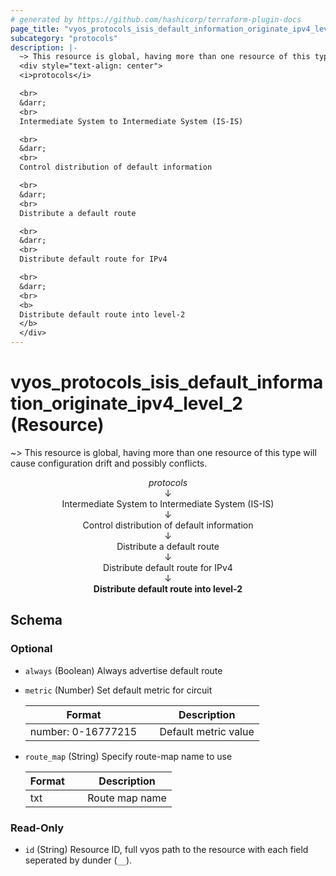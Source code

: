 ```yaml
---
# generated by https://github.com/hashicorp/terraform-plugin-docs
page_title: "vyos_protocols_isis_default_information_originate_ipv4_level_2 Resource - vyos"
subcategory: "protocols"
description: |-
  ~> This resource is global, having more than one resource of this type will cause configuration drift and possibly conflicts.
  <div style="text-align: center">
  <i>protocols</i>

  <br>
  &darr;
  <br>
  Intermediate System to Intermediate System (IS-IS)

  <br>
  &darr;
  <br>
  Control distribution of default information

  <br>
  &darr;
  <br>
  Distribute a default route

  <br>
  &darr;
  <br>
  Distribute default route for IPv4

  <br>
  &darr;
  <br>
  <b>
  Distribute default route into level-2
  </b>
  </div>
---
```


# vyos_protocols_isis_default_information_originate_ipv4_level_2 (Resource)

~> This resource is global, having more than one resource of this type will cause configuration drift and possibly conflicts.

<div style="text-align: center">
<i>protocols</i>

<br>
&darr;
<br>
Intermediate System to Intermediate System (IS-IS)

<br>
&darr;
<br>
Control distribution of default information

<br>
&darr;
<br>
Distribute a default route

<br>
&darr;
<br>
Distribute default route for IPv4

<br>
&darr;
<br>
<b>
Distribute default route into level-2
</b>
</div>



<!-- schema generated by tfplugindocs -->
## Schema

### Optional

- `always` (Boolean) Always advertise default route
- `metric` (Number) Set default metric for circuit

    |  Format &emsp; | Description  |
    |----------|---------------|
    |  number: 0-16777215  &emsp; |  Default metric value  |
- `route_map` (String) Specify route-map name to use

    |  Format &emsp; | Description  |
    |----------|---------------|
    |  txt  &emsp; |  Route map name  |

### Read-Only

- `id` (String) Resource ID, full vyos path to the resource with each field seperated by dunder (`__`).
